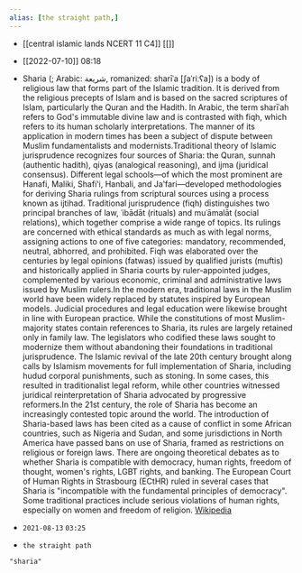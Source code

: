 ```yaml
---
alias: [the straight path,]
---
```

- [[central islamic lands NCERT 11 C4]] [[]]

- [[2022-07-10]] 08:18
- Sharia (; Arabic: شريعة, romanized: sharīʿa [ʃaˈriːʕa]) is a body of religious law that forms part of the Islamic tradition. It is derived from the religious precepts of Islam and is based on the sacred scriptures of Islam, particularly the Quran and the Hadith. In Arabic, the term sharīʿah refers to God's immutable divine law and is contrasted with fiqh, which refers to its human scholarly interpretations. The manner of its application in modern times has been a subject of dispute between Muslim fundamentalists and modernists.Traditional theory of Islamic jurisprudence recognizes four sources of Sharia: the Quran, sunnah (authentic hadith), qiyas (analogical reasoning), and ijma (juridical consensus). Different legal schools—of which the most prominent are Hanafi, Maliki, Shafiʽi, Hanbali, and Jaʽfari—developed methodologies for deriving Sharia rulings from scriptural sources using a process known as ijtihad. Traditional jurisprudence (fiqh) distinguishes two principal branches of law, ʿibādāt (rituals) and muʿāmalāt (social relations), which together comprise a wide range of topics. Its rulings are concerned with ethical standards as much as with legal norms, assigning actions to one of five categories: mandatory, recommended, neutral, abhorred, and prohibited. Fiqh was elaborated over the centuries by legal opinions (fatwas) issued by qualified jurists (muftis) and historically applied in Sharia courts by ruler-appointed judges, complemented by various economic, criminal and administrative laws issued by Muslim rulers.In the modern era, traditional laws in the Muslim world have been widely replaced by statutes inspired by European models. Judicial procedures and legal education were likewise brought in line with European practice. While the constitutions of most Muslim-majority states contain references to Sharia, its rules are largely retained only in family law. The legislators who codified these laws sought to modernize them without abandoning their foundations in traditional jurisprudence. The Islamic revival of the late 20th century brought along calls by Islamism movements for full implementation of Sharia, including hudud corporal punishments, such as stoning. In some cases, this resulted in traditionalist legal reform, while other countries witnessed juridical reinterpretation of Sharia advocated by progressive reformers.In the 21st century, the role of Sharia has become an increasingly contested topic around the world. The introduction of Sharia-based laws has been cited as a cause of conflict in some African countries, such as Nigeria and Sudan, and some jurisdictions in North America have passed bans on use of Sharia, framed as restrictions on religious or foreign laws. There are ongoing theoretical debates as to whether Sharia is compatible with democracy, human rights, freedom of thought, women's rights, LGBT rights, and banking. The European Court of Human Rights in Strasbourg (ECtHR) ruled in several cases that Sharia is "incompatible with the fundamental principles of democracy". Some traditional practices include serious violations of human rights, especially on women and freedom of religion.
[Wikipedia](https://en.wikipedia.org/wiki/Sharia)

- `2021-08-13` `03:25`
- `the straight path`                                                    

```query
"sharia"
```
